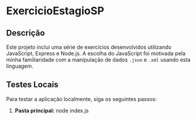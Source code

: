 # ExercicioEstagioSP

## Descrição

Este projeto inclui uma série de exercícios desenvolvidos utilizando JavaScript, Express e Node.js. A escolha do JavaScript foi motivada pela minha familiaridade com a manipulação de dados `.json` e `.xml` usando esta linguagem.


## Testes Locais

Para testar a aplicação localmente, siga os seguintes passos:

1. **Pasta principal:**
   node index.js
  
